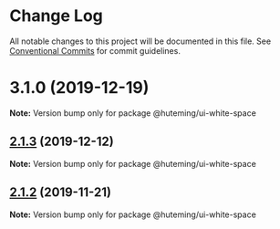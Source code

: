 # Change Log

All notable changes to this project will be documented in this file.
See [Conventional Commits](https://conventionalcommits.org) for commit guidelines.

# 3.1.0 (2019-12-19)

**Note:** Version bump only for package @huteming/ui-white-space





## [2.1.3](https://github.com/huteming/huteming-ui/compare/@huteming/ui-white-space@2.1.2...@huteming/ui-white-space@2.1.3) (2019-12-12)

**Note:** Version bump only for package @huteming/ui-white-space





## [2.1.2](https://github.com/huteming/huteming-ui/compare/@huteming/ui-white-space@2.1.1...@huteming/ui-white-space@2.1.2) (2019-11-21)

**Note:** Version bump only for package @huteming/ui-white-space
